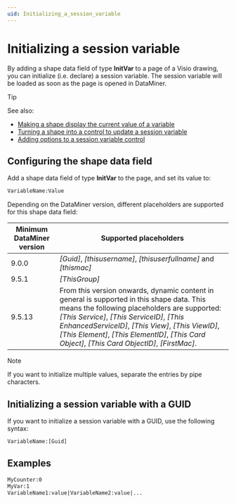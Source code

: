 ```yaml
---
uid: Initializing_a_session_variable
---
```


# Initializing a session variable

By adding a shape data field of type **InitVar** to a page of a Visio drawing, you can initialize (i.e. declare) a session variable. The session variable will be loaded as soon as the page is opened in DataMiner.

> [!TIP]
> See also:
> - [Making a shape display the current value of a variable](xref:Making_a_shape_display_the_current_value_of_a_variable)
> - [Turning a shape into a control to update a session variable](xref:Turning_a_shape_into_a_control_to_update_a_session_variable)
> - [Adding options to a session variable control](xref:Adding_options_to_a_session_variable_control)

## Configuring the shape data field

Add a shape data field of type **InitVar** to the page, and set its value to:

```txt
VariableName:Value
```

Depending on the DataMiner version, different placeholders are supported for this shape data field:

| Minimum DataMiner version | Supported placeholders                                                                                                                                                                                                                                                                                                                                                                                                                                                                                                                                                                                                                                                                    |
|---------------------------|-------------------------------------------------------------------------------------------------------------------------------------------------------------------------------------------------------------------------------------------------------------------------------------------------------------------------------------------------------------------------------------------------------------------------------------------------------------------------------------------------------------------------------------------------------------------------------------------------------------------------------------------------------------------------------------------|
| 9.0.0                     | *\[Guid\]*, *\[thisusername\]*, *\[thisuserfullname\]* and *\[thismac\]*                                                                                                                                                                                                                                                                                                                                                                                                                                                                                      |
| 9.5.1                     | *\[ThisGroup\]*                                                                                                                                                                                                                                                                                                                                                                                                                                                                                                                                                                                                                                            |
| 9.5.13                    | From this version onwards, dynamic content in general is supported in this shape data. This means the following placeholders are supported: *\[This Service\]*, *\[This ServiceID\]*, *\[This EnhancedServiceID\]*, *\[This View\]*, *\[This ViewID\]*, *\[This Element\]*, *\[This ElementID\]*, *\[This Card Object\]*, *\[This Card ObjectID\]*, *\[FirstMac\]*. |

> [!NOTE]
> If you want to initialize multiple values, separate the entries by pipe characters.

## Initializing a session variable with a GUID

If you want to initialize a session variable with a GUID, use the following syntax:

```txt
VariableName:[Guid]
```

## Examples

```txt
MyCounter:0
MyVar:1
VariableName1:value|VariableName2:value|...
```
